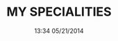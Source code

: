 ---
title: MY SPECIALITIES
date: 13:34 05/21/2014
specialities:
    - icon: lightbulb
      text: Frontend & Design
      animation: fadeInDown
    - icon: page-multiple
      text: Learning Fast
      animation: fadeInUp
    - icon: results
      text: Backend & Server Management
      animation: fadeInLeft
taxonomy:
    category: left
---